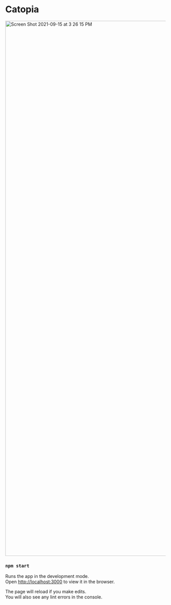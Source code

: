 # Catopia

<img width="1677" alt="Screen Shot 2021-09-15 at 3 26 15 PM" src="https://user-images.githubusercontent.com/7740943/133496915-ad21c4d1-7373-41b5-9df2-5928e41ab62c.png">


### `npm start`

Runs the app in the development mode.\
Open [http://localhost:3000](http://localhost:3000) to view it in the browser.

The page will reload if you make edits.\
You will also see any lint errors in the console.
